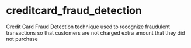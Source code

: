 # creditcard_fraud_detection
Credit Card Fraud Detection technique used to recognize fraudulent transactions so that customers are not charged extra amount that they did not purchase
